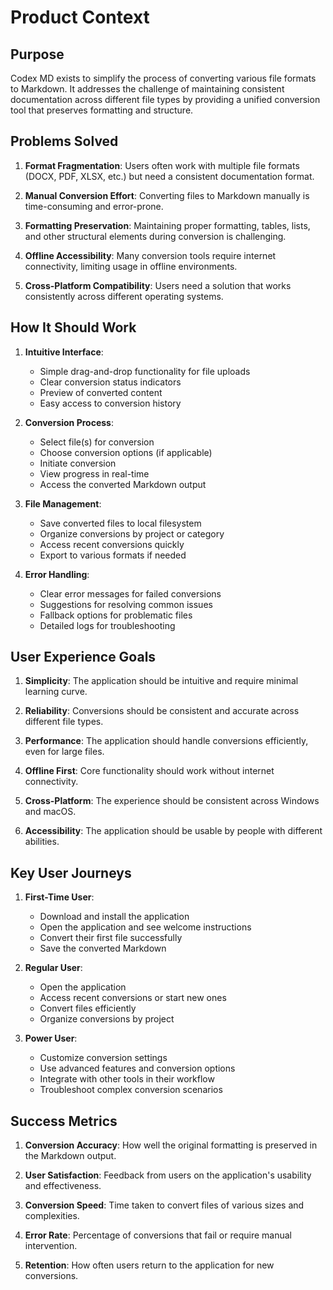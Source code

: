 # Product Context

## Purpose
Codex MD exists to simplify the process of converting various file formats to Markdown. It addresses the challenge of maintaining consistent documentation across different file types by providing a unified conversion tool that preserves formatting and structure.

## Problems Solved

1. **Format Fragmentation**: Users often work with multiple file formats (DOCX, PDF, XLSX, etc.) but need a consistent documentation format.

2. **Manual Conversion Effort**: Converting files to Markdown manually is time-consuming and error-prone.

3. **Formatting Preservation**: Maintaining proper formatting, tables, lists, and other structural elements during conversion is challenging.

4. **Offline Accessibility**: Many conversion tools require internet connectivity, limiting usage in offline environments.

5. **Cross-Platform Compatibility**: Users need a solution that works consistently across different operating systems.

## How It Should Work

1. **Intuitive Interface**:
   - Simple drag-and-drop functionality for file uploads
   - Clear conversion status indicators
   - Preview of converted content
   - Easy access to conversion history

2. **Conversion Process**:
   - Select file(s) for conversion
   - Choose conversion options (if applicable)
   - Initiate conversion
   - View progress in real-time
   - Access the converted Markdown output

3. **File Management**:
   - Save converted files to local filesystem
   - Organize conversions by project or category
   - Access recent conversions quickly
   - Export to various formats if needed

4. **Error Handling**:
   - Clear error messages for failed conversions
   - Suggestions for resolving common issues
   - Fallback options for problematic files
   - Detailed logs for troubleshooting

## User Experience Goals

1. **Simplicity**: The application should be intuitive and require minimal learning curve.

2. **Reliability**: Conversions should be consistent and accurate across different file types.

3. **Performance**: The application should handle conversions efficiently, even for large files.

4. **Offline First**: Core functionality should work without internet connectivity.

5. **Cross-Platform**: The experience should be consistent across Windows and macOS.

6. **Accessibility**: The application should be usable by people with different abilities.

## Key User Journeys

1. **First-Time User**:
   - Download and install the application
   - Open the application and see welcome instructions
   - Convert their first file successfully
   - Save the converted Markdown

2. **Regular User**:
   - Open the application
   - Access recent conversions or start new ones
   - Convert files efficiently
   - Organize conversions by project

3. **Power User**:
   - Customize conversion settings
   - Use advanced features and conversion options
   - Integrate with other tools in their workflow
   - Troubleshoot complex conversion scenarios

## Success Metrics

1. **Conversion Accuracy**: How well the original formatting is preserved in the Markdown output.

2. **User Satisfaction**: Feedback from users on the application's usability and effectiveness.

3. **Conversion Speed**: Time taken to convert files of various sizes and complexities.

4. **Error Rate**: Percentage of conversions that fail or require manual intervention.

5. **Retention**: How often users return to the application for new conversions.
